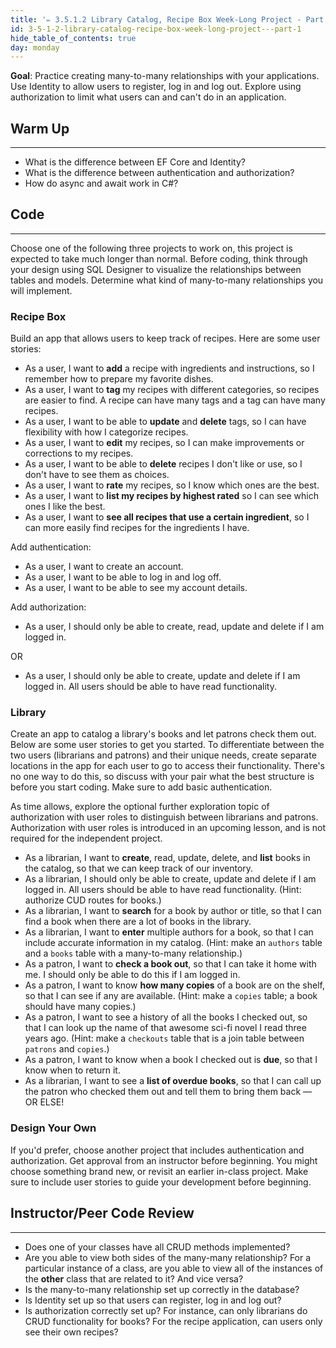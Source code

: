 ```yaml
---
title: '✏️ 3.5.1.2 Library Catalog, Recipe Box Week-Long Project - Part 1'
id: 3-5-1-2-library-catalog-recipe-box-week-long-project---part-1
hide_table_of_contents: true
day: monday
---
```


**Goal**: Practice creating many-to-many relationships with your applications. Use Identity to allow users to register, log in and log out. Explore using authorization to limit what users can and can't do in an application.

## Warm Up
---

* What is the difference between EF Core and Identity?
* What is the difference between authentication and authorization?
* How do async and await work in C#?

## Code
---

Choose one of the following three projects to work on, this project is expected to take much longer than normal. Before coding, think through your design using SQL Designer to visualize the relationships between tables and models. Determine what kind of many-to-many relationships you will implement.

### Recipe Box

Build an app that allows users to keep track of recipes. Here are some user stories:

* As a user, I want to **add** a recipe with ingredients and instructions, so I remember how to prepare my favorite dishes.
* As a user, I want to **tag** my recipes with different categories, so recipes are easier to find. A recipe can have many tags and a tag can have many recipes.
* As a user, I want to be able to **update** and **delete** tags, so I can have flexibility with how I categorize recipes.
* As a user, I want to **edit** my recipes, so I can make improvements or corrections to my recipes.
* As a user, I want to be able to **delete** recipes I don't like or use, so I don't have to see them as choices.
* As a user, I want to **rate** my recipes, so I know which ones are the best.
* As a user, I want to **list my recipes by highest rated** so I can see which ones I like the best.
* As a user, I want to **see all recipes that use a certain ingredient**, so I can more easily find recipes for the ingredients I have.

Add authentication:

* As a user, I want to create an account.
* As a user, I want to be able to log in and log off.
* As a user, I want to be able to see my account details.

Add authorization:

* As a user, I should only be able to create, read, update and delete if I am logged in. 

OR

* As a user, I should only be able to create, update and delete if I am logged in. All users should be able to have read functionality.

### Library

Create an app to catalog a library's books and let patrons check them out. Below are some user stories to get you started. To differentiate between the two users (librarians and patrons) and their unique needs, create separate locations in the app for each user to go to access their functionality. There's no one way to do this, so discuss with your pair what the best structure is before you start coding. Make sure to add basic authentication.

As time allows, explore the optional further exploration topic of authorization with user roles to distinguish between librarians and patrons. Authorization with user roles is introduced in an upcoming lesson, and is not required for the independent project.

* As a librarian, I want to **create**, read, update, delete, and **list** books in the catalog, so that we can keep track of our inventory.
* As a librarian, I should only be able to create, update and delete if I am logged in. All users should be able to have read functionality. (Hint: authorize CUD routes for books.)
* As a librarian, I want to **search** for a book by author or title, so that I can find a book when there are a lot of books in the library.
* As a librarian, I want to **enter** multiple authors for a book, so that I can include accurate information in my catalog. (Hint: make an `authors` table and a `books` table with a many-to-many relationship.)
* As a patron, I want to **check a book out**, so that I can take it home with me. I should only be able to do this if I am logged in.
* As a patron, I want to know **how many copies** of a book are on the shelf, so that I can see if any are available. (Hint: make a `copies` table; a book should have many copies.)
* As a patron, I want to see a history of all the books I checked out, so that I can look up the name of that awesome sci-fi novel I read three years ago. (Hint: make a `checkouts` table that is a join table between `patrons` and `copies`.)
* As a patron, I want to know when a book I checked out is **due**, so that I know when to return it.
* As a librarian, I want to see a **list of overdue books**, so that I can call up the patron who checked them out and tell them to bring them back — OR ELSE!

### Design Your Own

If you'd prefer, choose another project that includes authentication and authorization. Get approval from an instructor before beginning. You might choose something brand new, or revisit an earlier in-class project. Make sure to include user stories to guide your development before beginning.

## Instructor/Peer Code Review
---

* Does one of your classes have all CRUD methods implemented?
* Are you able to view both sides of the many-many relationship? For a particular instance of a class, are you able to view all of the instances of the **other** class that are related to it? And vice versa?
* Is the many-to-many relationship set up correctly in the database?
* Is Identity set up so that users can register, log in and log out?
* Is authorization correctly set up? For instance, can only librarians do CRUD functionality for books? For the recipe application, can users only see their own recipes?
